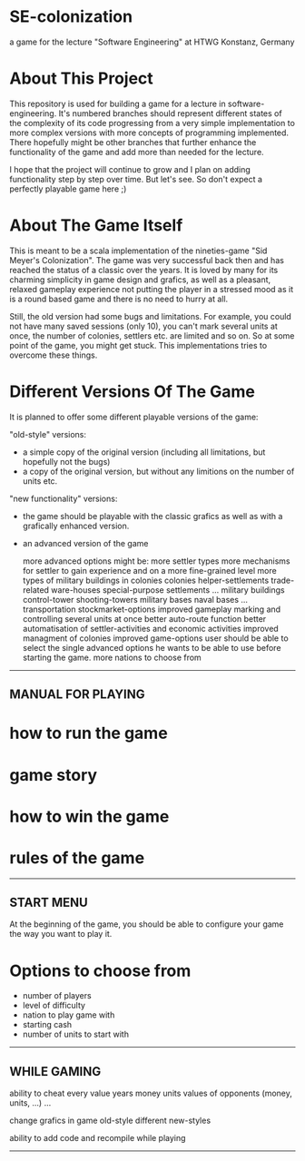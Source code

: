 # SE-colonization
a game for the lecture "Software Engineering" at HTWG Konstanz, Germany

# About This Project

This repository is used for building a game for a lecture in software-engineering. It's numbered branches should represent different states of the complexity of its code progressing from a very simple implementation to more complex versions with more concepts of programming implemented. There hopefully might be other branches that further enhance the functionality of the game and add more than needed for the lecture. 

I hope that the project will continue to grow and I plan on adding functionality step by step over time. But let's see. So don't expect a perfectly playable game here ;)

# About The Game Itself

This is meant to be a scala implementation of the nineties-game "Sid Meyer's Colonization". The game was very successful back then and has reached the status of a classic over the years. It is loved by many for its charming simplicity in game design and grafics, as well as a pleasant, relaxed gameplay experience not putting the player in a stressed mood as it is a round based game and there is no need to hurry at all.

Still, the old version had some bugs and limitations. For example, you could not have many saved sessions (only 10), you can't mark several units at once, the number of colonies, settlers etc. are limited and so on. So at some point of the game, you might get stuck. This implementations tries to overcome these things.

# Different Versions Of The Game

It is planned to offer some different playable versions of the game:

"old-style" versions:

- a simple copy of the original version 
    (including all limitations, but hopefully not the bugs)
- a copy of the original version, but without any limitions on the number of units etc.

"new functionality" versions:

- the game should be playable with the classic grafics as well as with a grafically     enhanced version.
- an advanced version of the game

    more advanced options might be:
        more settler types
        more mechanisms for settler to gain experience and on a more fine-grained level
        more types of 
            military
            buildings in colonies
            colonies
            helper-settlements 
                trade-related
                    ware-houses
                    special-purpose settlements
                    ...
                military buildings
                    control-tower
                    shooting-towers
                    military bases
                    naval bases
                    ...
            transportation
            stockmarket-options
        improved gameplay
            marking and controlling several units at once
            better auto-route function
            better automatisation of settler-activities and economic activities
        improved managment of colonies
        improved game-options
            user should be able to select the single advanced options he wants to be able to use before starting the game.
        more nations to choose from


----------------------------------------------------------------
MANUAL FOR PLAYING
----------------------------------------------------------------

# how to run the game
# game story
# how to win the game
# rules of the game

----------------------------------------------------------------
START MENU
----------------------------------------------------------------

At the beginning of the game, you should be able to configure your game the way you want to play it.

# Options to choose from

- number of players
- level of difficulty
- nation to play game with
- starting cash
- number of units to start with

----------------------------------------------------------------
WHILE GAMING
----------------------------------------------------------------

ability to cheat every value
    years
    money
    units
    values of opponents (money, units, ...)
    ...

change grafics in game
    old-style
    different new-styles

ability to add code and recompile while playing

----------------------------------------------------------------


